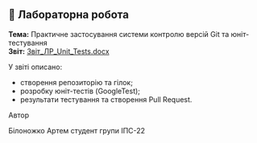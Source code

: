 ## 📘 Лабораторна робота

**Тема:** Практичне застосування системи контролю версій Git та юніт-тестування  
**Звіт:** [Звіт_ЛР_Unit_Tests.docx](./Звіт_ЛР_Unit_Tests.docx)

У звіті описано:
- створення репозиторію та гілок;
- розробку юніт-тестів (GoogleTest);
- результати тестування та створення Pull Request.

Автор

Білоножко Артем
студент групи ІПС-22
